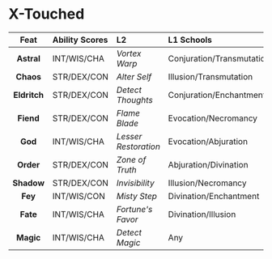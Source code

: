 # X-Touched

|     Feat     | Ability Scores | L2                   | L1 Schools                |
| :----------: | :------------- | :------------------- | :------------------------ |
|  **Astral**  | INT/WIS/CHA    | _Vortex Warp_        | Conjuration/Transmutation |
|  **Chaos**   | STR/DEX/CON    | _Alter Self_         | Illusion/Transmutation    |
| **Eldritch** | STR/DEX/CON    | _Detect Thoughts_    | Conjuration/Enchantment   |
|  **Fiend**   | STR/DEX/CON    | _Flame Blade_        | Evocation/Necromancy      |
|   **God**    | INT/WIS/CHA    | _Lesser Restoration_ | Evocation/Abjuration      |
|  **Order**   | STR/DEX/CON    | _Zone of Truth_      | Abjuration/Divination     |
|  **Shadow**  | STR/DEX/CON    | _Invisibility_       | Illusion/Necromancy       |
|  **Fey**     | INT/WIS/CON    | _Misty Step_         | Divination/Enchantment    |
|   **Fate**   | INT/WIS/CHA    | _Fortune's Favor_    | Divination/Illusion       |
|  **Magic**   | INT/WIS/CHA    | _Detect Magic_       | Any                       |

